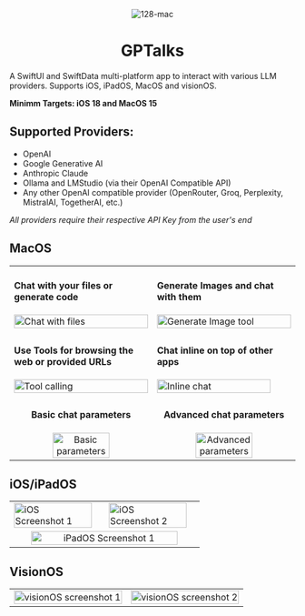 <div align="center">

![128-mac](https://github.com/user-attachments/assets/a7102a49-3656-4ea1-8198-ee6f19379338)

# GPTalks
</div>

A SwiftUI and SwiftData multi-platform app to interact with various LLM providers.
Supports iOS, iPadOS, MacOS and visionOS.

**Minimm Targets: iOS 18 and MacOS 15**

## Supported Providers:
- OpenAI
- Google Generative AI
- Anthropic Claude
- Ollama and LMStudio (via their OpenAI Compatible API)
- Any other OpenAI compatible provider (OpenRouter, Groq, Perplexity, MistralAI, TogetherAI, etc.)

_All providers require their respective API Key from the user's end_

## MacOS

<table>
<tr>
<td width="50%">

#### Chat with your files or generate code
<img src="https://github.com/user-attachments/assets/4bbad8c6-653d-4dd8-a0ba-64dc7ae16810" width="100%" alt="Chat with files">

</td>
<td width="50%">

#### Generate Images and chat with them
<img src="https://github.com/user-attachments/assets/3698485f-d490-48cd-8f07-b6dd1ed511a1" width="100%" alt="Generate Image tool">

</td>
</tr>
<tr>
<td width="50%">

#### Use Tools for browsing the web or provided URLs
<img src="https://github.com/user-attachments/assets/a70cbfd8-baf0-49c4-a16d-3238ce3c3173" width="100%" alt="Tool calling">

</td>
<td width="50%">

#### Chat inline on top of other apps
<img src="https://github.com/user-attachments/assets/4332710c-5d93-4052-b9f1-96fb31a12302" width="92%" alt="Inline chat">

</td>
</tr>
<tr>
<td width="50%" align="center">

#### Basic chat parameters
<img src="https://github.com/user-attachments/assets/d6d27163-47a0-4282-8aef-a64909457a78" width="65%" alt="Basic parameters">

</td>
<td width="50%" align="center">

#### Advanced chat parameters
<img src="https://github.com/user-attachments/assets/0a0eff87-d98b-4ef3-81eb-cf0cc3b0c6d4" width="65%" alt="Advanced parameters">

</td>
</tr>
</table>


## iOS/iPadOS

<table>
<tr>
<td width="50%">

<img src="https://github.com/user-attachments/assets/30018995-99c8-4ba7-b3aa-7d4bc39bcd02" width="95%" alt="iOS Screenshot 1">

</td>
<td width="50%">

<img src="https://github.com/user-attachments/assets/b32d23c3-df96-4eed-96c1-b7460bc7bc7c" width="95%" alt="iOS Screenshot 2">

</td>
</tr>
<tr>
<td colspan="2" align="center">

<img src="https://github.com/user-attachments/assets/2ac734fe-5729-4c39-97ae-86880e1dbba0" width="90%" alt="iPadOS Screenshot 1">

</td>
</tr>
</table>

## VisionOS

<table>
<tr>
<td width="50%">

<img src="https://github.com/user-attachments/assets/dd1a2bb7-1c74-4a18-af51-6c2abc8be77e" width="100%" alt="visionOS screenshot 1">

</td>
<td width="50%">

<img src="https://github.com/user-attachments/assets/a3fd887e-b727-4def-a207-bc9a7182d4e1" width="100%" alt="visionOS screenshot 2">

</td>
</tr>
</table>


